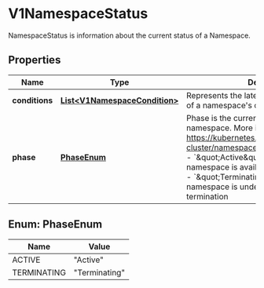 

# V1NamespaceStatus

NamespaceStatus is information about the current status of a Namespace.
## Properties

Name | Type | Description | Notes
------------ | ------------- | ------------- | -------------
**conditions** | [**List&lt;V1NamespaceCondition&gt;**](V1NamespaceCondition.md) | Represents the latest available observations of a namespace&#39;s current state. |  [optional]
**phase** | [**PhaseEnum**](#PhaseEnum) | Phase is the current lifecycle phase of the namespace. More info: https://kubernetes.io/docs/tasks/administer-cluster/namespaces/  Possible enum values:  - &#x60;\&quot;Active\&quot;&#x60; means the namespace is available for use in the system  - &#x60;\&quot;Terminating\&quot;&#x60; means the namespace is undergoing graceful termination |  [optional]



## Enum: PhaseEnum

Name | Value
---- | -----
ACTIVE | &quot;Active&quot;
TERMINATING | &quot;Terminating&quot;



